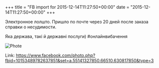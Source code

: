 +++
title = "FB import for 2015-12-14T11:27:50+00:00"
date = "2015-12-14T11:27:50+00:00"
+++

Электронное лолшто. Пришло по почте через 20 дней после заказа справки о несудимости.

Яка держава, такі й державні послуги) #онлайнвибачення

![Phote](https://scontent.xx.fbcdn.net/v/t1.0-0/s130x130/12342643_10153489782637851_7394554528384472552_n.jpg?oh=b79014c421a5a4db2c278d72dad5d7fb&oe=5967C6DF)


Link: https://www.facebook.com/photo.php?fbid=10153489782637851&set=a.55141327850.66510.630817850&type=3

